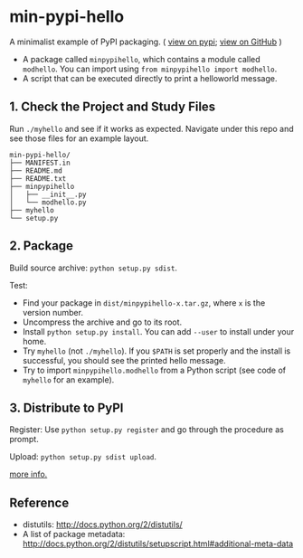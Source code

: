 # min-pypi-hello

A minimalist example of PyPI packaging.
( 
[view on pypi](https://pypi.python.org/pypi/minpypihello/);
[view on GitHub](https://github.com/hupili/min-pypi-hello)
)

   * A package called `minpypihello`, 
   which contains a module called `modhello`.
   You can import using `from minpypihello import modhello`.
   * A script that can be executed directly to print a helloworld message.

## 1. Check the Project and Study Files

Run `./myhello` and see if it works as expected. 
Navigate under this repo and see those files for an example layout.

    min-pypi-hello/
    ├── MANIFEST.in
    ├── README.md
    ├── README.txt
    ├── minpypihello
    │   ├── __init__.py
    │   └── modhello.py
    ├── myhello
    └── setup.py

## 2. Package

Build source archive: `python setup.py sdist`.

Test:

   * Find your package in `dist/minpypihello-x.tar.gz`,
   where `x` is the version number.
   * Uncompress the archive and go to its root.
   * Install `python setup.py install`.
   You can add `--user` to install under your home.
   * Try `myhello` (not `./myhello`).
   If you `$PATH` is set properly and the install is successful, 
   you should see the printed hello message.
   * Try to import `minpypihello.modhello` from a Python script
   (see code of `myhello` for an example).

## 3. Distribute to PyPI

Register: Use `python setup.py register` and go through the procedure as prompt. 

Upload: `python setup.py sdist upload`.

[more info.](http://docs.python.org/2/distutils/packageindex.html)

## Reference

   * distutils: 
   <http://docs.python.org/2/distutils/>
   * A list of package metadata: 
   <http://docs.python.org/2/distutils/setupscript.html#additional-meta-data>
